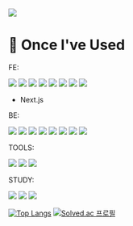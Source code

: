 ### 

<!--
**CheonSeokHee/CheonSeokHee** is a ✨ _special_ ✨ repository because its `README.md` (this file) appears on your GitHub profile.

Here are some ideas to get you started:

- 🔭 I’m currently working on ...
- 🌱 I’m currently learning ...
- 👯 I’m looking to collaborate on ...
- 🤔 I’m looking for help with ...
- 💬 Ask me about ...
- 📫 How to reach me: ...
- 😄 Pronouns: ...
- ⚡ Fun fact: ...
-->
<img src="https://capsule-render.vercel.app/api?type=rounded&color=auto&height=350&section=header&text=✨SeokHee%20Github✨%20&fontSize=80&stroke=00FF00" />


 # :rocket: Once I've Used 
FE:

 <img src="https://img.shields.io/badge/JavaScript-F7DF1E?style=flat-square&logo=JavaScript&logoColor=black"/> <img src="https://img.shields.io/badge/React-61DAFB?style=flat-square&logo=React&logoColor=black"/> <img src="https://img.shields.io/badge/TypeScript-3178C6?style=flat-square&logo=TypeScript&logoColor=black"/> <img src="https://img.shields.io/badge/Recoil-3578E5?style=flat-square&logo=Recoil&logoColor=black"/> <img src="https://img.shields.io/badge/CSS3-1572B6?style=flat-square&logo=CSS3&logoColor=black"/> <img src="https://img.shields.io/badge/Argo-EF7B4D?style=flat-square&logo=Argo&logoColor=black"/> <img src="https://img.shields.io/badge/jenkins-D24939?style=flat-square&logo=jenkins&logoColor=black"/> <img src="https://img.shields.io/badge/MongoDB-47A248?style=flat-square&logo=MongoDB&logoColor=white"/>
- Next.js

BE:

<img src="https://img.shields.io/badge/Java-007396?style=flat-square&logo=Java&logoColor=white"/> <img src="https://img.shields.io/badge/Spring-6DB33F?style=flat-square&logo=Spring&logoColor=white"/> <img src="https://img.shields.io/badge/Spring Boot-6DB33F?style=flat-square&logo=Spring Boot&logoColor=white"/> <img src="https://img.shields.io/badge/Oracle-F80000?style=flat-square&logo=Oracle&logoColor=white"/> <img src="https://img.shields.io/badge/Gradle-02303A?style=flat-square&logo=Gradle&logoColor=white"/> <img src="https://img.shields.io/badge/Amazon AWS-232F3E?style=flat-square&logo=Amazon AWS&logoColor=white"/> <img src="https://img.shields.io/badge/PWA-5A0FC8?style=flat-square&logo=PWA&logoColor=white"/> <img src="https://img.shields.io/badge/Apache Tomcat-F8DC75?style=flat-square&logo=Apache Tomcat&logoColor=white"/>


TOOLS:

<img src="https://img.shields.io/badge/Eclipse IDE-2C2255?style=flat-square&logo=Eclipse IDE&logoColor=white"/> <img src="https://img.shields.io/badge/IntelliJ IDEA-000000?style=flat-square&logo=IntelliJ IDEA&logoColor=white"/> <img src="https://img.shields.io/badge/WebStorm-000000?style=flat-square&logo=WebStorm&logoColor=white"/>


STUDY:

 <img src="https://img.shields.io/badge/JavaScript-F7DF1E?style=flat-square&logo=JavaScript&logoColor=white"/> <img src="https://img.shields.io/badge/TypeScript-61DAFB?style=flat-square&logo=TypeScript&logoColor=white"/> <img src="https://img.shields.io/badge/ReactQuery-FF4154?style=flat-square&logo=ReactQuery&logoColor=white"/>



[![Top Langs](https://github-readme-stats.vercel.app/api/top-langs/?username=CheonSeokHee&layout=compact)](https://github.com/anuraghazra/github-readme-stats)
[![Solved.ac
프로필](http://mazassumnida.wtf/api/v2/generate_badge?boj=csh3064)](https://solved.ac/csh3064)
